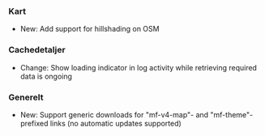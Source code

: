 
### Kart
- New: Add support for hillshading on OSM

### Cachedetaljer
- Change: Show loading indicator in log activity while retrieving required data is ongoing

### Generelt
- New: Support generic downloads for "mf-v4-map"- and "mf-theme"-prefixed links (no automatic updates supported)
